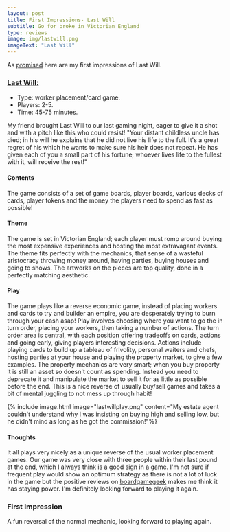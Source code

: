 ```yaml
---
layout: post
title: First Impressions- Last Will
subtitle: Go for broke in Victorian England
type: reviews
image: img/lastwill.png
imageText: "Last Will"
---
```


As [promised](http://whilegaming.github.io/2016-01-16-FITEG) here are my first impressions of Last Will.

### [Last Will:](http://czechgames.com/en/last-will/) 
+ Type: worker placement/card game.
+ Players: 2-5.
+ Time: 45-75 minutes.

My friend brought Last Will to our last gaming night, eager to give it a shot and with a pitch like this who could resist! "Your distant childless uncle has died; in his will he explains that he did not live his life to the full. It's a great regret of his which he wants to make sure his heir does not repeat. He has given each of you a small part of his fortune, whoever lives life to the fullest with it, will receive the rest!"

#### Contents
The game consists of a set of game boards, player boards, various decks of cards, player tokens and the money the players need to spend as fast as possible!

#### Theme 
The game is set in Victorian England; each player must romp around buying the most expensive experiences and hosting the most extravagant events. The theme fits perfectly with the mechanics, that sense of a wasteful aristocracy throwing money around, having parties, buying houses and going to shows. The artworks on the pieces are top quality, done in a perfectly matching aesthetic.

#### Play
The game plays like a reverse economic game, instead of placing workers and cards to try and builder an empire, you are desperately trying to burn through your cash asap! Play involves choosing where you want to go the in turn order, placing your workers, then taking a number of actions. The turn order area is central, with each position offering tradeoffs on cards, actions and going early, giving players interesting decisions. Actions include playing cards to build up a tableau of frivolity, personal waiters and chefs, hosting parties at your house and playing the property market, to give a few examples. The property mechanics are very smart; when you buy property it is still an asset so doesn't count as spending. Instead you need to deprecate it and manipulate the market to sell it for as little as possible before the end. This is a nice reverse of usually buy/sell games and takes a bit of mental juggling to not mess up through habit!

{% include image.html image="lastwillplay.png" content="My estate agent couldn't understand why I was insisting on buying high and selling low, but he didn't mind as long as he got the commission!"%}

#### Thoughts
It all plays very nicely as a unique reverse of the usual worker placement games. Our game was very close with three people within their last pound at the end, which I always think is a good sign in a game. I'm not sure if frequent play would show an optimum strategy as there is not a lot of luck in the game but the positive reviews on [boardgamegeek](https://boardgamegeek.com/boardgame/97842/last-will) makes me think it has staying power. I'm definitely looking forward to playing it again.

### First Impression
A fun reversal of the normal mechanic, looking forward to playing again.

